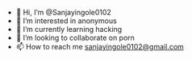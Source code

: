 - 👋 Hi, I’m @Sanjayingole0102
- 👀 I’m interested in anonymous 
- 🌱 I’m currently learning hacking
- 💞️ I’m looking to collaborate on porn
- 📫 How to reach me sanjayingole0102@gmail.com

<!---
Sanjayingole0102/Sanjayingole0102 is a ✨ special ✨ repository because its `README.md` (this file) appears on your GitHub profile.
You can click the Preview link to take a look at your changes.
--->
